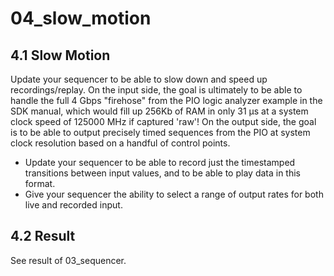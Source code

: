 # 04_slow_motion

## 4.1 Slow Motion

Update your sequencer to be able to slow down and speed up recordings/replay. On the input side, the goal is ultimately to be able to handle the full 4 Gbps "firehose" from the PIO logic analyzer example in the SDK manual, which would fill up 256Kb of RAM in only 31 µs at a system clock speed of 125000 MHz if captured 'raw'! On the output side, the goal is to be able to output precisely timed sequences from the PIO at system clock resolution based on a handful of control points.

- Update your sequencer to be able to record just the timestamped transitions between input values, and to be able to play data in this format.
- Give your sequencer the ability to select a range of output rates for both live and recorded input.


## 4.2 Result

See result of 03_sequencer.